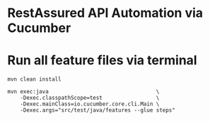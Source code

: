 # RestAssured API Automation via Cucumber


# Run all feature files via terminal
```
mvn clean install

mvn exec:java                                  \
    -Dexec.classpathScope=test                 \
    -Dexec.mainClass=io.cucumber.core.cli.Main \
    -Dexec.args="src/test/java/features --glue steps"
```
